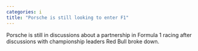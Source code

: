 ```yaml
---
categories: i
title: "Porsche is still looking to enter F1"
---
```

Porsche is still in discussions about a partnership in Formula 1 racing after discussions with championship leaders Red Bull broke down.